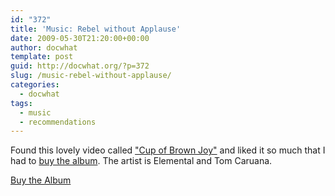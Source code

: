 ```yaml
---
id: "372"
title: 'Music: Rebel without Applause'
date: 2009-05-30T21:20:00+00:00
author: docwhat
template: post
guid: http://docwhat.org/?p=372
slug: /music-rebel-without-applause/
categories:
  - docwhat
tags:
  - music
  - recommendations
---
```


Found this lovely video called
<a title="Video on Vimeo" href="http://www.vimeo.com/794351">"Cup of Brown
Joy"</a> and liked it so much that I had to
<a title="Buy Rebel Without Applause" href="http://www.teasearecords.net/shop.cfm">buy
the album</a>. The artist is Elemental and Tom Caruana.

<object width="400" height="225" data="http://vimeo.com/moogaloop.swf?clip_id=794351&amp;server=vimeo.com&amp;show_title=1&amp;show_byline=1&amp;show_portrait=0&amp;color=&amp;fullscreen=1" type="application/x-shockwave-flash"><param name="allowfullscreen" value="true" /><param name="allowscriptaccess" value="always" /><param name="src" value="http://vimeo.com/moogaloop.swf?clip_id=794351&amp;server=vimeo.com&amp;show_title=1&amp;show_byline=1&amp;show_portrait=0&amp;color=&amp;fullscreen=1" /></object>

<a title="Buy Rebel Without Applause" href="http://www.teasearecords.net/shop.cfm">Buy
the Album</a>
